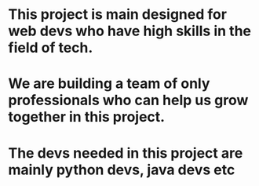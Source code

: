 # This project is main designed for web devs who have high skills in the field of tech.
# We are building a team of only professionals who can help us grow together in this project.
# The devs needed in this project are mainly python devs, java devs etc